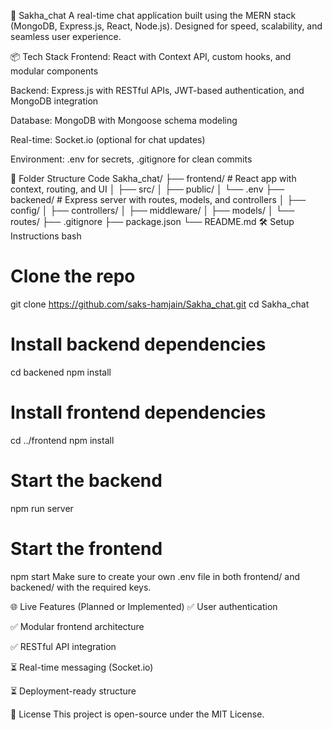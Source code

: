 🚀 Sakha_chat
A real-time chat application built using the MERN stack (MongoDB, Express.js, React, Node.js). Designed for speed, scalability, and seamless user experience.

📦 Tech Stack
Frontend: React with Context API, custom hooks, and modular components

Backend: Express.js with RESTful APIs, JWT-based authentication, and MongoDB integration

Database: MongoDB with Mongoose schema modeling

Real-time: Socket.io (optional for chat updates)

Environment: .env for secrets, .gitignore for clean commits

📁 Folder Structure
Code
Sakha_chat/
├── frontend/       # React app with context, routing, and UI
│   ├── src/
│   ├── public/
│   └── .env
├── backened/       # Express server with routes, models, and controllers
│   ├── config/
│   ├── controllers/
│   ├── middleware/
│   ├── models/
│   └── routes/
├── .gitignore
├── package.json
└── README.md
🛠 Setup Instructions
bash
# Clone the repo
git clone https://github.com/saks-hamjain/Sakha_chat.git
cd Sakha_chat

# Install backend dependencies
cd backened
npm install

# Install frontend dependencies
cd ../frontend
npm install

# Start the backend
npm run server

# Start the frontend
npm start
Make sure to create your own .env file in both frontend/ and backened/ with the required keys.


🌐 Live Features (Planned or Implemented)
✅ User authentication

✅ Modular frontend architecture

✅ RESTful API integration

⏳ Real-time messaging (Socket.io)

⏳ Deployment-ready structure

📄 License
This project is open-source under the MIT License.
